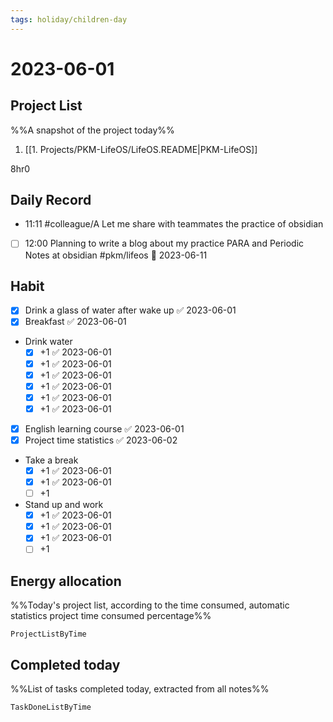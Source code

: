 ```yaml
---
tags: holiday/children-day
---
```

# 2023-06-01

## Project List
%%A snapshot of the project today%%
1. [[1. Projects/PKM-LifeOS/LifeOS.README|PKM-LifeOS]]

8hr0

## Daily Record
- 11:11 #colleague/A Let me share with teammates the practice of obsidian
- [ ] 12:00 Planning to write a blog about my practice PARA and Periodic Notes at obsidian #pkm/lifeos 📅 2023-06-11 

## Habit
- [x] Drink a glass of water after wake up ✅ 2023-06-01
- [x] Breakfast ✅ 2023-06-01
- Drink water
	- [x] +1 ✅ 2023-06-01
	- [x] +1 ✅ 2023-06-01
	- [x] +1 ✅ 2023-06-01
	- [x] +1 ✅ 2023-06-01
	- [x] +1 ✅ 2023-06-01
	- [x] +1 ✅ 2023-06-01
- [x] English learning course ✅ 2023-06-01
- [x] Project time statistics ✅ 2023-06-02
- Take a break
	- [x] +1 ✅ 2023-06-01
	- [x] +1 ✅ 2023-06-01
	- [ ] +1
- Stand up and work
	- [x] +1 ✅ 2023-06-01
	- [x] +1 ✅ 2023-06-01
	- [x] +1 ✅ 2023-06-01
	- [ ] +1
		
## Energy allocation
%%Today's project list, according to the time consumed, automatic statistics project time consumed percentage%%
```PeriodicPARA
ProjectListByTime
```

## Completed today
%%List of tasks completed today, extracted from all notes%%
```PeriodicPARA
TaskDoneListByTime
```
